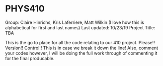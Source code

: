 # PHYS410
Group: Claire Hinrichs, Kris Laferriere, Matt Wilkin (I love how this is alphabetical for first and last names)
Last updated: 10/23/19
Project Title: TBA

This is the go to place for all the code relating to our 410 project. 
Please!! Version!! Control!! This is in case we break it down the line!
Also, comment your codes however, I will be doing the full work through of commenting it for the final producable. 
